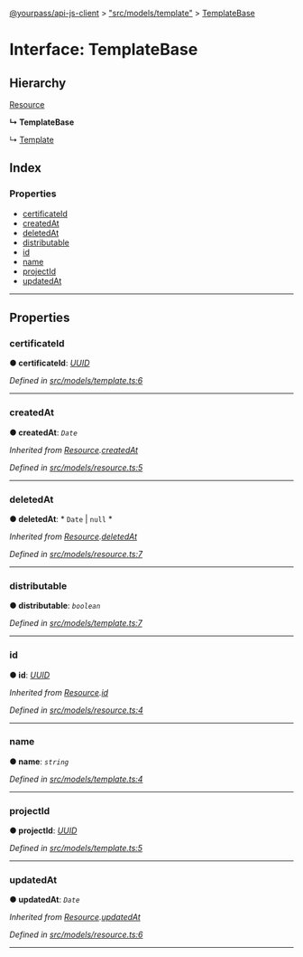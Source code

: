 [@yourpass/api-js-client](../README.md) > ["src/models/template"](../modules/_src_models_template_.md) > [TemplateBase](../interfaces/_src_models_template_.templatebase.md)

# Interface: TemplateBase

## Hierarchy

 [Resource](_src_models_resource_.resource.md)

**↳ TemplateBase**

↳  [Template](_src_models_template_.template.md)

## Index

### Properties

* [certificateId](_src_models_template_.templatebase.md#certificateid)
* [createdAt](_src_models_template_.templatebase.md#createdat)
* [deletedAt](_src_models_template_.templatebase.md#deletedat)
* [distributable](_src_models_template_.templatebase.md#distributable)
* [id](_src_models_template_.templatebase.md#id)
* [name](_src_models_template_.templatebase.md#name)
* [projectId](_src_models_template_.templatebase.md#projectid)
* [updatedAt](_src_models_template_.templatebase.md#updatedat)

---

## Properties

<a id="certificateid"></a>

###  certificateId

**● certificateId**: *[UUID](../modules/_src_models_uuid_.md#uuid)*

*Defined in [src/models/template.ts:6](https://github.com/yourpass/yourpass-api-js-client/blob/ae9c408/src/models/template.ts#L6)*

___
<a id="createdat"></a>

###  createdAt

**● createdAt**: *`Date`*

*Inherited from [Resource](_src_models_resource_.resource.md).[createdAt](_src_models_resource_.resource.md#createdat)*

*Defined in [src/models/resource.ts:5](https://github.com/yourpass/yourpass-api-js-client/blob/ae9c408/src/models/resource.ts#L5)*

___
<a id="deletedat"></a>

###  deletedAt

**● deletedAt**: * `Date` &#124; `null`
*

*Inherited from [Resource](_src_models_resource_.resource.md).[deletedAt](_src_models_resource_.resource.md#deletedat)*

*Defined in [src/models/resource.ts:7](https://github.com/yourpass/yourpass-api-js-client/blob/ae9c408/src/models/resource.ts#L7)*

___
<a id="distributable"></a>

###  distributable

**● distributable**: *`boolean`*

*Defined in [src/models/template.ts:7](https://github.com/yourpass/yourpass-api-js-client/blob/ae9c408/src/models/template.ts#L7)*

___
<a id="id"></a>

###  id

**● id**: *[UUID](../modules/_src_models_uuid_.md#uuid)*

*Inherited from [Resource](_src_models_resource_.resource.md).[id](_src_models_resource_.resource.md#id)*

*Defined in [src/models/resource.ts:4](https://github.com/yourpass/yourpass-api-js-client/blob/ae9c408/src/models/resource.ts#L4)*

___
<a id="name"></a>

###  name

**● name**: *`string`*

*Defined in [src/models/template.ts:4](https://github.com/yourpass/yourpass-api-js-client/blob/ae9c408/src/models/template.ts#L4)*

___
<a id="projectid"></a>

###  projectId

**● projectId**: *[UUID](../modules/_src_models_uuid_.md#uuid)*

*Defined in [src/models/template.ts:5](https://github.com/yourpass/yourpass-api-js-client/blob/ae9c408/src/models/template.ts#L5)*

___
<a id="updatedat"></a>

###  updatedAt

**● updatedAt**: *`Date`*

*Inherited from [Resource](_src_models_resource_.resource.md).[updatedAt](_src_models_resource_.resource.md#updatedat)*

*Defined in [src/models/resource.ts:6](https://github.com/yourpass/yourpass-api-js-client/blob/ae9c408/src/models/resource.ts#L6)*

___

